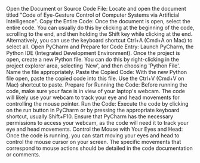 Open the Document or Source Code File: Locate and open the document titled "Code of Eye-Gesture Control of Computer Systems via Artificial Intelligence". 
Copy the Entire Code:  Once the document is open, select the entire code. You can usually do this by clicking at the beginning of the code, scrolling to the end, and then holding the Shift key while clicking at the end. Alternatively, you can use the keyboard shortcut Ctrl+A (Cmd+A on Mac) to select all.
Open PyCharm and Prepare for Code Entry: Launch PyCharm, the Python IDE (Integrated Development Environment).
Once the project is open, create a new Python file. You can do this by right-clicking in the project explorer area, selecting 'New', and then choosing 'Python File'. Name the file appropriately.
Paste the Copied Code: With the new Python file open, paste the copied code into this file. Use the Ctrl+V (Cmd+V on Mac) shortcut to paste.
Prepare for Running the Code: Before running the code, make sure your face is in view of your laptop's webcam. The code will likely use your webcam to track your eye and head movements for controlling the mouse pointer.
Run the Code: Execute the code by clicking on the run button in PyCharm or by pressing the appropriate keyboard shortcut, usually Shift+F10.
Ensure that PyCharm has the necessary permissions to access your webcam, as the code will need it to track your eye and head movements.
Control the Mouse with Your Eyes and Head: Once the code is running, you can start moving your eyes and head to control the mouse cursor on your screen. The specific movements that correspond to mouse actions should be detailed in the code documentation or comments.
